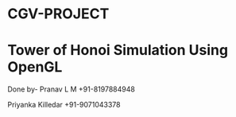 # CGV-PROJECT

# Tower of Honoi Simulation Using OpenGL

Done by-
Pranav L M 
+91-8197884948

Priyanka Killedar
+91-9071043378
